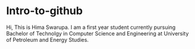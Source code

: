 # Intro-to-github
Hi, 
This is Hima Swarupa. 
I am a first year student currently pursuing Bachelor of Technolgy in Computer Science and Engineering at University of Petroleum and Energy Studies.
